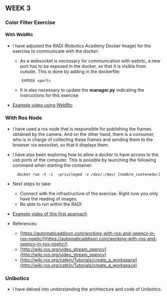 ## WEEK 3

### Color Filter Exercise

#### With WebRtc
- I have adjusted the RADI (Robotics Academy Docker Image) for the exercise to communicate with the docker:    
    - As a websocket is necessary for communication with webrtc, a new port has to be exposed in the docker, so that it is visible from outside. This is done by adding in the dockerfile:   
    ~~~
        EXPOSE <port>
    ~~~ 
    - It is also necessary to update the **manager.py** indicating the instructions for this exercise

- [Example video using WebRtc](https://youtu.be/arpt0t6tafQ)

### With Ros Node
- I have used a ros node that is responsible for publishing the frames obtained by the camera. And on the other hand, there is a consumer, who is in charge of collecting these frames and sending them to the browser via wesocket, so that it displays them.  
- I have also been exploring how to allow a docker to have access to the usb ports of the computer. This is possible by launching the following command when starting the container:   
  ~~~
    docker run -t -i  –privileged -v /dev/:/dev/ [nombre_contenedor] 
  ~~~

- Next steps to take:
    - Connect with the infrastructure of the exercise. Right now you only have the reading of images.   
    - Be able to run within the RADI
    
- [Example video of this first approach](https://youtu.be/vAK7J5RUmoM)

- References:
    - [https://automaticaddison.com/working-with-ros-and-opencv-in-ros-noetic/](https://automaticaddison.com/working-with-ros-and-opencv-in-ros-noetic/)  
    - [http://wiki.ros.org/video_stream_opencv](http://wiki.ros.org/video_stream_opencv)   
    - [http://wiki.ros.org/catkin/Tutorials/create_a_workspace](http://wiki.ros.org/catkin/Tutorials/create_a_workspace)   
    
### Unibotics

- I have delved into understanding the architecture and code of Unibotics. 

